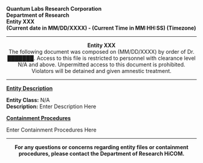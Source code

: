 **Quantum Labs Research Corporation** </br>
**Department of Research** </br>
**Entity XXX** </br>
**(Current date in MM/DD/XXXX) - (Current Time in MM:HH:SS) (Timezone)** </br>

---

<p align="center">
  <b>Entity XXX</b> </br>
  The following document was composed on (MM/DD/XXXX) by order of Dr. ███████. Access to this file is restricted to personnel with clearance level N/A and above. Unpermitted access to this document is prohibited. Violators will be detained and given amnestic treatment.
</p>

---

**<ins>Entity Description</ins>**

**Entity Class:** N/A </br>
**Description:** Enter Description Here


**<ins>Containment Procedures</ins>** 

Enter Containment Procedures Here


---

<p align="center">
  <b>For any questions or concerns regarding entity files or containment procedures, please contact the Department of Research HiCOM.</b>
</p>
